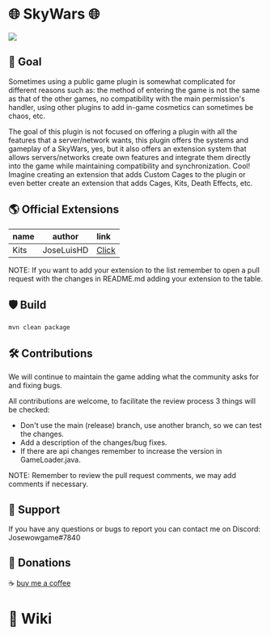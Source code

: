 # 🌐 SkyWars 🌐
<img src="https://i.imgur.com/qePJvtU.png">

## 🧪 Goal
Sometimes using a public game plugin is somewhat complicated for different reasons such as: the method of entering the game is not the same as that of the other games, no compatibility with the main permission's handler, using other plugins to add in-game cosmetics can sometimes be chaos, etc.</br>

The goal of this plugin is not focused on offering a plugin with all the features that a server/network wants, this plugin offers the systems and gameplay of a SkyWars, yes, but it also offers an extension system that allows servers/networks create own features and integrate them directly into the game while maintaining compatibility and synchronization. Cool! Imagine creating an extension that adds Custom Cages to the plugin or even better create an extension that adds Cages, Kits, Death Effects, etc.

## 🌎 Official Extensions
| name |   author   | link                                                                                         |
|:-----|:----------:|:---------------------------------------------------------------------------------------------|
| Kits | JoseLuisHD | <a href="https://github.com/JoseLuisHD/SkyWars/tree/release/example/KitsExtension">Click</a> |

NOTE: If you want to add your extension to the list remember to open a pull request with the changes in README.md adding your extension to the table.

## 🛡 Build
```
mvn clean package
```

## 🛠 Contributions
We will continue to maintain the game adding what the community asks for and fixing bugs. <br>

All contributions are welcome, to facilitate the review process 3 things will be checked:<br>
- Don't use the main (release) branch, use another branch, so we can test the changes.
- Add a description of the changes/bug fixes.
- If there are api changes remember to increase the version in GameLoader.java.

NOTE: Remember to review the pull request comments, we may add comments if necessary.

## 💓 Support
If you have any questions or bugs to report you can contact me on Discord: Josewowgame#7840


## 🎁 Donations
☕ <a href="https://www.buymeacoffee.com/joseluishd">buy me a coffee</a>

# 🏹 Wiki